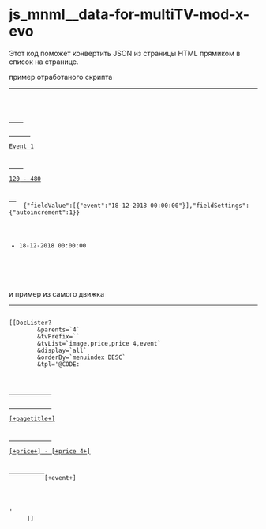 # js_mnml__data-for-multiTV-mod-x-evo
Этот код поможет конвертить JSON из страницы HTML прямиком в список на странице.

пример отработаного скрипта
_____________________________
<pre><code>
<div>
  <a href="/event/event-1.html">
    <div><img src="assets/images/evo-logo.png" alt=""></div>
      <p>Event 1</p>
    <p><span>120</span> - <span>480</span></p>
  </a>
	<data class="/event/event-1.html">{"fieldValue":[{"event":"18-12-2018 00:00:00"}],"fieldSettings":{"autoincrement":1}}</data>
  <ul id="/event/event-1.html">
    <li>18-12-2018 00:00:00</li>
  </ul>
</div>
</pre></code>
и пример из самого движка 
_____________________________
<pre><code>
[[DocLister?
		&parents=`4`
		&tvPrefix=``
		&tvList=`image,price,price 4,event`
		&display=`all`
		&orderBy=`menuindex DESC`
		&tpl='@CODE:
    	<div>
      	  <a href="[+url+]">
            <div><img src="[+image+]" alt=""></div>
            <p>[+pagetitle+]</p>
			<p><span>[+price+]</span> - <span>[+price 4+]</span></p>
      	  </a>
		  <data class="[+url+]">[+event+]</data>
		  <ul id="[+url+]"></ul>
    	</div>'
	 ]]
</pre></code>
